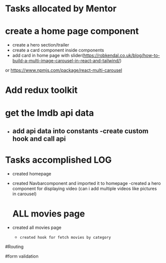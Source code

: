 # Tasks allocated by Mentor

# create a home page component

- create a hero section/trailer
- create a card component inside components
- add card in home page with slider(https://robkendal.co.uk/blog/how-to-build-a-multi-image-carousel-in-react-and-tailwind/)

or https://www.npmjs.com/package/react-multi-carousel

# Add redux toolkit

# get the Imdb api data

- add api data into constants
  -create custom hook and call api
  -

# Tasks accomplished LOG

- created homepage
- created Navbarcomponent and imported it to homepage
  -created a hero component for displaying video (can i add multiple videos like pictures in carousel)

  # ALL movies page

- created all movies page
  -     created hook for fetch movies by category

#Routing

#form validation
